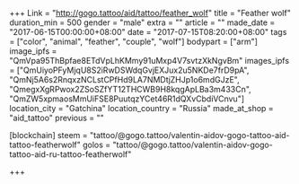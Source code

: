 +++
Link = "http://gogo.tattoo/aid/tattoo/feather_wolf"
title = "Feather wolf"
duration_min = 500
gender = "male"
extra = ""
article = ""
made_date = "2017-06-15T00:00:00+08:00"
date = "2017-07-15T08:20:00+08:00"
tags = ["color", "animal", "feather", "couple", "wolf"]
bodypart = ["arm"]
image_ipfs = "QmVpa95ThBpfae8ETdVpLhKMmy91uMxp4V7svtzXkNgvBm"
images_ipfs = ["QmUiyoPFyMjqU8S2iRwDSWdqGvjEXJux2u5NKDe7frD9pA", "QmNj5A6s2RnqxzNCLstCPfHd9LA7NMDtjZHJp1o6mdGJzE", "QmegxXgRPwox2ZSoSZfYT12THCWB9H8kqgApLBa3m433Cn", "QmZW5xpmaosMmUiFSE8PuutqzYCet46R1dQXvCbdiVCnvu"]
location_city = "Gatchina"
location_country = "Russia"
made_at_shop = "aid_tattoo"
previous = ""

[blockchain]
steem = "tattoo/@gogo.tattoo/valentin-aidov-gogo-tattoo-aid-tattoo-featherwolf"
golos = "tattoo/@gogo.tattoo/valentin-aidov-gogo-tattoo-aid-ru-tattoo-featherwolf"

+++
